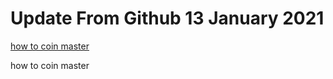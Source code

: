 # Update From Github 13 January 2021

[how to coin master](https://1coinmasterofficial.blogspot.com)
      
how to coin master
